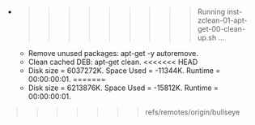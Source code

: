 * >>>>>>>>> Running inst-zclean-01-apt-get-00-clean-up.sh ...
  * Remove unused packages: apt-get -y autoremove.
  * Clean cached DEB: apt-get clean.
<<<<<<< HEAD
  * Disk size = 6037272K. Space Used = -11344K. Runtime = 00:00:00:01.
=======
  * Disk size = 6213876K. Space Used = -15812K. Runtime = 00:00:00:01.
>>>>>>> refs/remotes/origin/bullseye
